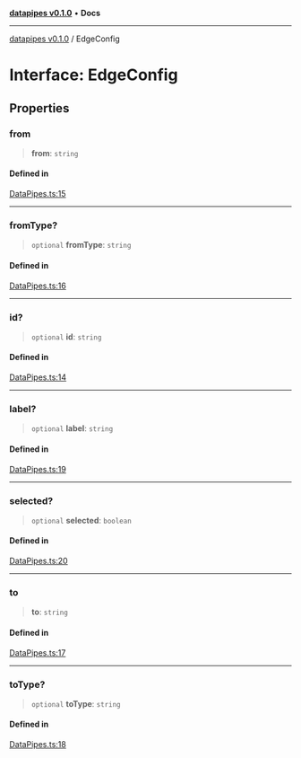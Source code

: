 [**datapipes v0.1.0**](../README.md) • **Docs**

***

[datapipes v0.1.0](../globals.md) / EdgeConfig

# Interface: EdgeConfig

## Properties

### from

> **from**: `string`

#### Defined in

[DataPipes.ts:15](https://github.com/digital-codes/dataPipes/blob/bb02752113d5d2b20ba2616866c6bee78f0dedc7/src/DataPipes.ts#L15)

***

### fromType?

> `optional` **fromType**: `string`

#### Defined in

[DataPipes.ts:16](https://github.com/digital-codes/dataPipes/blob/bb02752113d5d2b20ba2616866c6bee78f0dedc7/src/DataPipes.ts#L16)

***

### id?

> `optional` **id**: `string`

#### Defined in

[DataPipes.ts:14](https://github.com/digital-codes/dataPipes/blob/bb02752113d5d2b20ba2616866c6bee78f0dedc7/src/DataPipes.ts#L14)

***

### label?

> `optional` **label**: `string`

#### Defined in

[DataPipes.ts:19](https://github.com/digital-codes/dataPipes/blob/bb02752113d5d2b20ba2616866c6bee78f0dedc7/src/DataPipes.ts#L19)

***

### selected?

> `optional` **selected**: `boolean`

#### Defined in

[DataPipes.ts:20](https://github.com/digital-codes/dataPipes/blob/bb02752113d5d2b20ba2616866c6bee78f0dedc7/src/DataPipes.ts#L20)

***

### to

> **to**: `string`

#### Defined in

[DataPipes.ts:17](https://github.com/digital-codes/dataPipes/blob/bb02752113d5d2b20ba2616866c6bee78f0dedc7/src/DataPipes.ts#L17)

***

### toType?

> `optional` **toType**: `string`

#### Defined in

[DataPipes.ts:18](https://github.com/digital-codes/dataPipes/blob/bb02752113d5d2b20ba2616866c6bee78f0dedc7/src/DataPipes.ts#L18)
